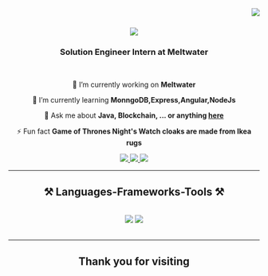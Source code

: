 <img align="right" src="https://visitor-badge.laobi.icu/badge?page_id=salesp07.salesp07" />

<h1 align="center">
    <img src="https://readme-typing-svg.herokuapp.com/?font=Righteous&size=35&center=true&vCenter=true&width=500&height=70&duration=4000&lines=Hi+There!+👋;+I'm+Sandip+Deb!;" />
</h1>

<h3 align="center">Solution Engineer Intern at Meltwater</h3>

<br/>

<div align="center">
 
 🔭 I’m currently working on **Meltwater**
 
 🌱 I’m currently learning **MonngoDB,Express,Angular,NodeJs**

💬 Ask me about **Java, Blockchain, ... or anything [here](https://github.com/sandip-deb-mw)**

⚡ Fun fact **Game of Thrones Night's Watch cloaks are made from Ikea rugs**

 </div>
 
<div align="center"> 
  <a href="mailto:sandip.deb@meltwater.com">
    <img src="https://img.shields.io/badge/Gmail-333333?style=for-the-badge&logo=gmail&logoColor=red" />
  </a>
  <a href="https://linkedin.com/in/" target="_blank">
    <img src="https://img.shields.io/badge/LinkedIn-0077B5?style=for-the-badge&logo=linkedin&logoColor=white" target="_blank" />
  </a>
  <a href="https://github.com/sandip-deb-mw" target="_blank">
     <img src="https://img.shields.io/badge/Portfolio-FF5722?style=for-the-badge&logo=todoist&logoColor=white" target="_blank" /> <!-- sqlite, safari, google-chrome are other good icon options -->
  </a>
</div>

 <hr/>
 
<h2 align="center">⚒️ Languages-Frameworks-Tools ⚒️</h2>
<br/>
<div align="center">
    <img src="https://skillicons.dev/icons?i=java,bootstrap,blockchain,html,css,vscode,github,unix,python,r" />
    <img src="https://skillicons.dev/icons?i=nodejs,cloud,javascript,typescript,express,firebase,mongodb,nestjs,mysql,flask" /><br>
</div>

<br/>
<hr/>
<h2 align="center">Thank you for visiting </h2>
<br/>
